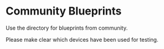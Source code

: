 # Community Blueprints
Use the directory for blueprints from community.

Please make clear which devices have been used for testing.